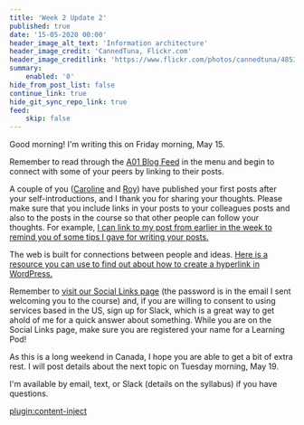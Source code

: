 ```yaml
---
title: 'Week 2 Update 2'
published: true
date: '15-05-2020 00:00'
header_image_alt_text: 'Information architecture'
header_image_credit: 'CannedTuna, Flickr.com'
header_image_creditlink: 'https://www.flickr.com/photos/cannedtuna/4853380320/'
summary:
    enabled: '0'
hide_from_post_list: false
continue_link: true
hide_git_sync_repo_link: true
feed:
    skip: false
---
```



Good morning! I'm writing this on Friday morning, May 15.

Remember to read through the [A01 Blog Feed](https://edtechuvic.ca/edci335/a01-blog-feed/) in the menu and begin to connect with some of your peers by linking to their posts.

A couple of you ([Caroline](https://caroline.opened.ca/2020/05/14/prompt-learning-motivation-and-theory/) and [Roy](https://edci335royymao.opened.ca/promptlearning-experience/)) have published your first posts after your self-introductions, and I thank you for sharing your thoughts. Please make sure that you include links in your posts to your colleagues posts and also to the posts in the course so that other people can follow your thoughts. For example, [I can link to my post from earlier in the week to remind you of some tips I gave for writing your posts.](https://teaching.madland.ca/edci335-may-2020/home/w2-update)

The web is built for connections between people and ideas. [Here is a resource you can use to find out about how to create a hyperlink in WordPress.](https://www.wpbeginner.com/beginners-guide/beginners-guide-on-how-to-add-a-link-in-wordpress/#linkvisualeditor)

Remember to [visit our Social Links page](https://edtechuvic.ca/edci335/a01-social-spaces/) (the password is in the email I sent welcoming you to the course) and, if you are willing to consent to using services based in the US, sign up for Slack, which is a great way to get ahold of me for a quick answer about something. While you are on the Social Links page, make sure you are registered your name for a Learning Pod!

As this is a long weekend in Canada, I hope you are able to get a bit of extra rest. I will post details about the next topic on Tuesday morning, May 19.

I'm available by email, text, or Slack (details on the syllabus) if you have questions.

[plugin:content-inject](../week-2/_week-2)
